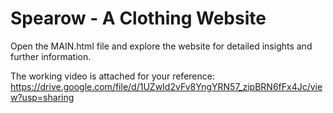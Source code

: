 # Spearow - A Clothing Website

Open the MAIN.html file and explore the website for detailed insights and further information.

The working video is attached for your reference:
https://drive.google.com/file/d/1UZwId2vFv8YngYRN57_zipBRN6fFx4Jc/view?usp=sharing
